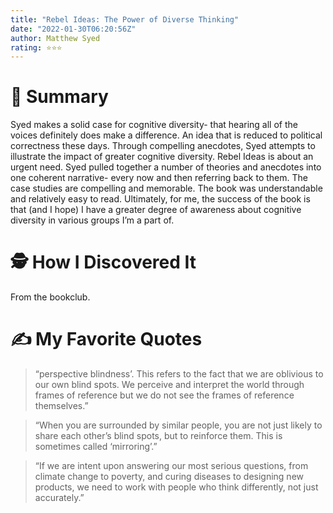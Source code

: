 ```yaml
---
title: "Rebel Ideas: The Power of Diverse Thinking"
date: "2022-01-30T06:20:56Z"
author: Matthew Syed 
rating: ⭐⭐⭐
---
```


<style>

</style>


# 🚀 Summary
Syed makes a solid case for cognitive diversity- that hearing all of the voices definitely does make a difference. An idea that is reduced to political correctness these days. Through compelling anecdotes, Syed attempts to illustrate the impact of greater cognitive diversity. Rebel Ideas is about an urgent need. Syed pulled together a number of theories and anecdotes into one coherent narrative- every now and then referring back to them. The case studies are compelling and memorable. The book was understandable and relatively easy to read. Ultimately, for me, the success of the book is that (and I hope) I have a greater degree of awareness about cognitive diversity in various groups I’m a part of. 

# 🕵 How I Discovered It
From the bookclub.
 
# ✍️ My Favorite Quotes
> “perspective blindness’. This refers to the fact that we are oblivious to our own blind spots. We perceive and interpret the world through frames of reference but we do not see the frames of reference themselves.”

> “When you are surrounded by similar people, you are not just likely to share each other’s blind spots, but to reinforce them. This is sometimes called ‘mirroring’.”

> “If we are intent upon answering our most serious questions, from climate change to poverty, and curing diseases to designing new products, we need to work with people who think differently, not just accurately.”